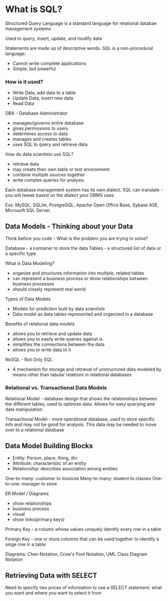 # What is SQL?

Structured Query Language is a standard language for relational databae management systems

Used to query, insert, update, and modify data

Statements are made up of descriptive words.
SQL is a non-procedural language:
- Cannot write complete applications
- Simple, but powerful


### How is it used?

- Write Data, add data to a table
- Update Data, insert new data
- Read Data


DBA - Database Administrator
- manages/governs entire database
- gives permissions to users
- determines access to data
- manages and creates tables
- uses SQL to query and retrieve data


How do data scientists use SQL?
- retrieve data
- may create their own table or test environment
- combine multiple sources together
- write complex queries for analysis


Each database management system has its own dialect.
SQL can translate - you will tweak based on the dialect your DBMS uses

Exs: MySQL, SQLite, PostgreSQL, Apache Open Office Base, Sybase ASE, Microsoft SQL Server.


## Data Models - Thinking about your Data

Think before you code - What is the problem you are trying to solve?

Database - a container to store the data
Tables - a structured list of data or a specific type

What is Data Modeling?
- organize and structures information into multiple, related tables
- can represent a business process or show relationships between business processes
- should closely represent real world


Types of Data Models
- Models for prediction built by data scientists
- Data model as data tables represented and organized in a database


Benefits of relational data models
- allows you to retrieve and update data
- allows you to easily write queries against is
- simplifies the connections between the data
- allows you to write data to it

NoSQL - Not Only SQL
- A mechanism for storage and retrieval of unstructured data modeled by means other than tabular relations in relational databases



### Relational vs. Transactional Data Models

Relational Model - database design that shows the relationships between the different tables, used to optimize data. Allows for easy querying and data manipulation

Transactional Model - more operational database, used to store specific info and may not be good for analysis. This data may be needed to move over to a relational database



## Data Model Building Blocks
- Entity: Person, place, thing, din
- Attribute: characteristic of an entity
- Relationship: describes association among entities


One-to-many: customer to invoices
Many-to-many: student to classes
One-to-one: manager to store


ER Model / Diagrams
- show relationships
- business process
- visual
- show links(primary keys)


Primary Key - a column whose values uniquely identify every row in a table

Foreign Key - one or more columns that can be used together to identify a singe row in a table


Diagrams: 
Chen Notation, Crow's Foot Notation, UML Class Diagram Notation 


## Retrieving Data with SELECT
Need to specify two prices of information to use a SELECT statement: what you want and where you want to select it from

















